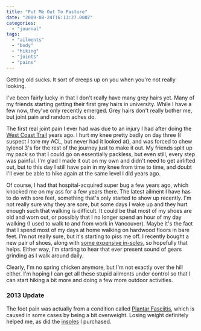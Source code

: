 ```yaml
---
title: "Put Me Out To Pasture"
date: "2009-08-24T16:13:27.000Z"
categories: 
  - "journal"
tags: 
  - "ailments"
  - "body"
  - "hiking"
  - "joints"
  - "pains"
---
```


Getting old sucks. It sort of creeps up on you when you're not really looking.

I've been fairly lucky in that I don't really have many grey hairs yet. Many of my friends starting getting their first grey hairs in university. While I have a few now, they've only recently emerged. Grey hairs don't really bother me, but joint pain and random aches do.

The first real joint pain I ever had was due to an injury I had after doing the [West Coast Trail](http://en.wikipedia.org/wiki/West_Coast_Trail) years ago. I hurt my knee pretty badly on day three (I suspect I tore my ACL, but never had it looked at), and was forced to chew tylenol 3's for the rest of the journey just to make it out. My friends split up my pack so that I could go on essentially packless, but even still, every step was painful. I'm glad I made it out on my own and didn't need to get airlifted out, but to this day I still have pain in my knee from time to time, and doubt I'll ever be able to hike again at the same level I did years ago.

Of course, I had that hospital-acquired super bug a few years ago, which knocked me on my ass for a few years there. The latest ailment I have has to do with sore feet, something that's only started to show up recently. I'm not really sure why they are sore, but some days I wake up and they hurt enough such that walking is difficult. It could be that most of my shoes are old and worn out, or possibly that I no longer spend an hour of my day walking (I used to walk to and from work in Vancouver). Maybe it's the fact that I spend most of my days at home walking on hardwood floors in bare feet. I'm not really sure, but it's starting to piss me off. I recently bought a new pair of shoes, along with [some expensive in-soles](http://amzn.to/16NKEBP), so hopefully that helps. Either way, I'm starting to hear that ever present sound of gears grinding as I walk around daily.

Clearly, I'm no spring chicken anymore, but I'm not exactly over the hill either. I'm hoping I can get all these stupid ailments under control so that I can start hiking a bit more and doing a few more outdoor activities.

### 2013 Update

The foot pain was actually from a condition called [Plantar Fasciitis](http://en.wikipedia.org/wiki/Plantar_fasciitis), which is caused in some cases by being a bit overweight. Losing weight definitely helped me, as did the [insoles](http://amzn.to/16NKEBP) I purchased.
